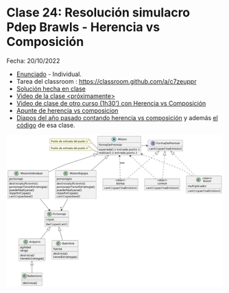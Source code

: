 # Clase 24: Resolución simulacro Pdep Brawls - Herencia vs Composición

Fecha: 20/10/2022

- [Enunciado](https://docs.google.com/document/d/e/2PACX-1vSbhqKLyiv4aRD7cAzI7N0X83rOSXX0jv1M3qjtKVFywhoxQxdZR2eMXPNVEHWivwswRk7WE6Hr6GeY/pub) - Individual.
- Tarea del classroom : https://classroom.github.com/a/c7zeuppr
- [Solución hecha en clase](https://github.com/pdepjm/2022-o-simu-lspigariol)
- [Video de la clase <próximamente>]()
- [Video de clase de otro curso (1h30') con Herencia vs Composición](https://youtube.com/watch?v=Hh0PmVQ28xU)
- [Apunte de herencia vs composicion](https://docs.google.com/document/d/1KdG7NrKPgPh4bAcyLuDG2G1iWP7Ze2GFs91qzlvDKqI/edit#heading=h.tc57zux5k1yt)
- [Diapos del año pasado contando herencia vs composición](https://docs.google.com/presentation/d/1WnN9eG2Qr8yxY-rhKZgGu-IpdBm6nFXwAI3PoUWIA84/edit#slide=id.gf999d2a0ef_1_5) y además [el código](https://github.com/pdepjm/2020-o-propinas-her-vs-com) de esa clase.

![diagrama](https://github.com/pdepjm/2022-o-simu-lspigariol/raw/master/.diagrams/diagrama.png)
